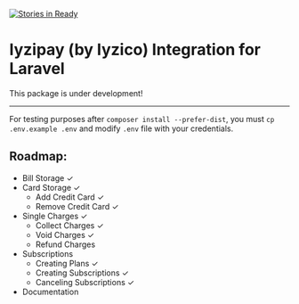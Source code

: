 [![Stories in Ready](https://badge.waffle.io/actuallymab/iyzipay-laravel.png?label=ready&title=Ready)](https://waffle.io/actuallymab/iyzipay-laravel)
# Iyzipay (by Iyzico) Integration for Laravel

This package is under development!

---

For testing purposes after `composer install --prefer-dist`, you must `cp .env.example .env` and modify `.env` file with your credentials. 

## Roadmap:
* Bill Storage ✓
* Card Storage ✓
    * Add Credit Card ✓
    * Remove Credit Card ✓
* Single Charges ✓
    * Collect Charges ✓
    * Void Charges ✓
    * Refund Charges
* Subscriptions
    * Creating Plans ✓
    * Creating Subscriptions ✓ 
    * Canceling Subscriptions ✓
* Documentation

